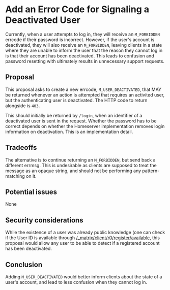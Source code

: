 # Add an Error Code for Signaling a Deactivated User

Currently, when a user attempts to log in, they will receive an `M_FORBIDDEN`
errcode if their password is incorrect. However, if the user's account is
deactivated, they will also receive an `M_FORBIDDEN`, leaving clients in a
state where they are unable to inform the user that the reason they cannot
log in is that their account has been deactivated. This leads to confusion
and password resetting with ultimately results in unnecessary support
requests.

## Proposal

This proposal asks to create a new errcode, `M_USER_DEACTIVATED`, that MAY be
returned whenever an action is attempted that requires an activited user, but
the authenticating user is deactivated. The HTTP code to return alongside is
`403`.

This should initially be returned by `/login`, when an identifier of a
deactivated user is sent in the request. Whether the password has to be
correct depends on whether the Homeserver implementation removes login
information on deactivation. This is an implementation detail.

## Tradeoffs

The alternative is to continue returning an `M_FORBIDDEN`, but send back a
different errmsg. This is undesirable as clients are supposed to treat the
message as an opaque string, and should not be performing any
pattern-matching on it.

## Potential issues

None

## Security considerations

While the existence of a user was already public knowledge (one can check if
the User ID is available through
[/_matrix/client/r0/register/available](https://matrix.org/docs/spec/client_server/r0.5.0#get-matrix-client-r0-register-available),
this proposal would allow any user to be able to detect if a registered
account has been deactivated.

## Conclusion

Adding `M_USER_DEACTIVATED` would better inform clients about the state of a
user's account, and lead to less confusion when they cannot log in.
